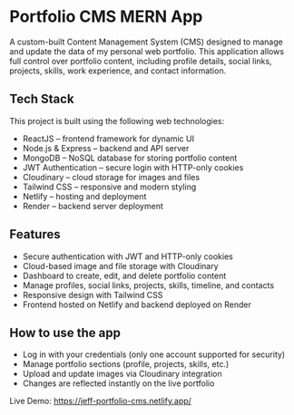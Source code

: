 # Portfolio CMS MERN App

A custom-built Content Management System (CMS) designed to manage and update the data of my personal web portfolio. This application allows full control over portfolio content, including profile details, social links, projects, skills, work experience, and contact information.

## Tech Stack
This project is built using the following web technologies:

* ReactJS – frontend framework for dynamic UI
* Node.js & Express – backend and API server
* MongoDB – NoSQL database for storing portfolio content
* JWT Authentication – secure login with HTTP-only cookies
* Cloudinary – cloud storage for images and files
* Tailwind CSS – responsive and modern styling
* Netlify – hosting and deployment
* Render – backend server deployment

## Features
* Secure authentication with JWT and HTTP-only cookies
* Cloud-based image and file storage with Cloudinary
* Dashboard to create, edit, and delete portfolio content
* Manage profiles, social links, projects, skills, timeline, and contacts
* Responsive design with Tailwind CSS
* Frontend hosted on Netlify and backend deployed on Render

## How to use the app
* Log in with your credentials (only one account supported for security)
* Manage portfolio sections (profile, projects, skills, etc.)
* Upload and update images via Cloudinary integration
* Changes are reflected instantly on the live portfolio

Live Demo: https://jeff-portfolio-cms.netlify.app/
